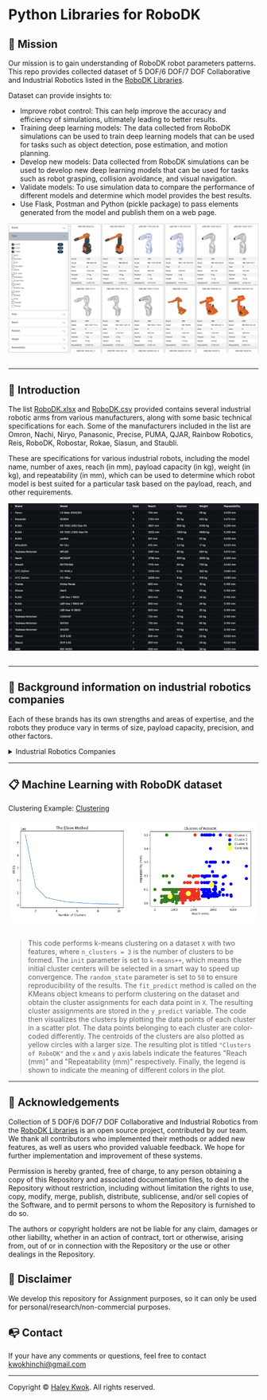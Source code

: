 # Python Libraries for RoboDK


## 📍 Mission
Our mission is to gain understanding of RoboDK robot parameters patterns. This repo provides collected dataset of 5 DOF/6 DOF/7 DOF Collaborative and Industrial Robotics listed in the [RoboDK Libraries](https://robodk.com/library). 

Dataset can provide insights to:
- Improve robot control: This can help improve the accuracy and efficiency of simulations, ultimately leading to better results.
- Training deep learning models: The data collected from RoboDK simulations can be used to train deep learning models that can be used for tasks such as object detection, pose estimation, and motion planning.
- Develop new models: Data collected from RoboDK simulations can be used to develop new deep learning models that can be used for tasks such as robot grasping, collision avoidance, and visual navigation.
- Validate models: To use simulation data to compare the performance of different models and determine which model provides the best results.
- Use Flask, Postman and Python (pickle package) to pass elements generated from the model and publish them on a web page.


<div align="center"><img src="https://github.com/HaleyKwok/Python_Libraries_for_RoboDK/blob/main/RoboDK.png" align="center" />
</div> 
<br>

--- 

## 🔆 Introduction

The list [RoboDK.xlsx](https://github.com/HaleyKwok/Python_Libraries_for_RoboDK/blob/main/RoboDK.xlsx) and [RoboDK.csv](https://github.com/HaleyKwok/Python_Libraries_for_RoboDK/blob/main/RoboDK.csv) provided contains several industrial robotic arms from various manufacturers, along with some basic technical specifications for each. Some of the manufacturers included in the list are Omron, Nachi, Niryo, Panasonic, Precise, PUMA, QJAR, Rainbow Robotics, Reis, RoboDK, Robostar, Rokae, Siasun, and Staubli.

These are specifications for various industrial robots, including the model name, number of axes, reach (in mm), payload capacity (in kg), weight (in kg), and repeatability (in mm), which can be used to determine which robot model is best suited for a particular task based on the payload, reach, and other requirements.


<div align="center"><img src="https://github.com/HaleyKwok/Python_Libraries_for_RoboDK/blob/main/RoboDKdataset.png" align="center" />
</div> 
<br>


---

## 📝 Background information on industrial robotics companies

Each of these brands has its own strengths and areas of expertise, and the robots they produce vary in terms of size, payload capacity, precision, and other factors.

<details>
  <summary>Industrial Robotics Companies</summary>
  
- Fanuc: A Japanese robotics company that specializes in producing industrial robots, CNC systems, and factory automation systems.
- Kawasaki: A Japanese multinational corporation that produces a wide range of products, including industrial robots, motorcycles, and aerospace equipment.
- KUKA: A German manufacturer of industrial robots and automation systems.
- Mitsubishi: A Japanese multinational conglomerate that produces a wide range of products, including industrial robots, heavy electrical equipment, and automotive components.
- Yaskawa Motoman: A subsidiary of the Japanese corporation Yaskawa Electric Corporation, which produces industrial robots, servo motors, and machine controllers.
- Nachi: A Japanese manufacturer of industrial robots, machine tools, and bearings.
- Staubli: A Swiss manufacturer of industrial robots and automation solutions for a wide range of industries.
- OTC Daihen: A Japanese manufacturer of welding robots and automation systems.
- Franka Emika: A German robotics company that produces lightweight collaborative robots.
- Kinova: A Canadian company that produces lightweight robotic arms for applications in healthcare, research, and education.
- Siasun: A Chinese manufacturer of industrial robots and automation equipment.
- ABB: A Swiss-Swedish multinational corporation that produces a wide range of products, including industrial robots, power grids, and electrification products.

</details>

---
## 📋 Machine Learning with RoboDK dataset

Clustering Example: [Clustering](https://github.com/HaleyKwok/Python_Libraries_for_RoboDK/blob/main/Clustering.ipynb)

<div align="center"><img src="https://github.com/HaleyKwok/Python_Libraries_for_RoboDK/blob/main/Clustering.png" align="center" />
</div> 
<br>


> This code performs k-means clustering on a dataset `X` with two features, where `n_clusters = 3` is the number of clusters to be formed. The `init` parameter is set to `k-means++`, which means the initial cluster centers will be selected in a smart way to speed up convergence. The `random_state` parameter is set to `50` to ensure reproducibility of the results. The `fit_predict` method is called on the KMeans object kmeans to perform clustering on the dataset and obtain the cluster assignments for each data point in `X`. The resulting cluster assignments are stored in the `y_predict` variable. The code then visualizes the clusters by plotting the data points of each cluster in a scatter plot. The data points belonging to each cluster are color-coded differently. The centroids of the clusters are also plotted as yellow circles with a larger size. The resulting plot is titled `"Clusters of RoboDK"` and the `x` and `y` axis labels indicate the features "Reach (mm)" and "Repeatability (mm)" respectively. Finally, the legend is shown to indicate the meaning of different colors in the plot.

---

## 📖 Acknowledgements
Collection of 5 DOF/6 DOF/7 DOF Collaborative and Industrial Robotics from the [RoboDK Libraries](https://robodk.com/library) is an open source project, contributed by our team. We thank all contributors who implemented their methods or added new features, as well as users who provided valuable feedback. We hope for further implementation and improvement of these systems.

Permission is hereby granted, free of charge, to any person obtaining a copy of this Repository and associated documentation files, to deal in the Repository without restriction, including without limitation the rights to use, copy, modify, merge, publish, distribute, sublicense, and/or sell copies of the Software, and to permit persons to whom the Repository is furnished to do so.

The authors or copyright holders are not be liable for any claim, damages or other liabillty, whether in an action of contract, tort or otherwise, arising from, out of or in connection with the Repository or the use or other dealings in the Repository.


## 📢 Disclaimer
We develop this repository for Assignment purposes, so it can only be used for personal/research/non-commercial purposes.


## 📭 Contact
If your have any comments or questions, feel free to contact kwokhinchi@gmail.com 

---

Copyright © [Haley Kwok](https://github.com/HaleyKwok). All rights reserved.


